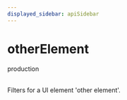 ```yaml
---
displayed_sidebar: apiSidebar
---
```

# otherElement
<span class="theme-doc-version-badge badge badge--success">production</span><br/><br/>

Filters for a UI element 'other element'.

